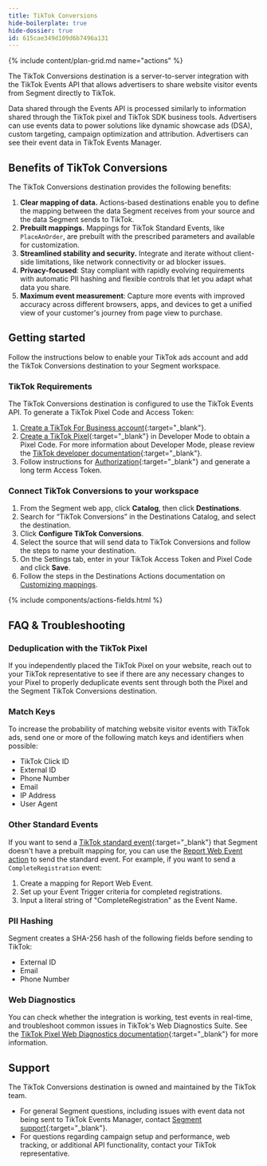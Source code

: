 ```yaml
---
title: TikTok Conversions
hide-boilerplate: true
hide-dossier: true
id: 615cae349d109d6b7496a131
---
```

{% include content/plan-grid.md name="actions" %}

The TikTok Conversions destination is a server-to-server integration with the TikTok Events API that allows advertisers to share website visitor events from Segment directly to TikTok.

Data shared through the Events API is processed similarly to information shared through the TikTok pixel and TikTok SDK business tools. Advertisers can use events data to power solutions like dynamic showcase ads (DSA), custom targeting, campaign optimization and attribution. Advertisers can see their event data in TikTok Events Manager.

## Benefits of TikTok Conversions
The TikTok Conversions destination provides the following benefits:

1. **Clear mapping of data.** Actions-based destinations enable you to define the mapping between the data Segment receives from your source and the data Segment sends to TikTok.
2. **Prebuilt mappings.** Mappings for TikTok Standard Events, like `PlaceAnOrder`, are prebuilt with the prescribed parameters and available for customization.
3. **Streamlined stability and security.** Integrate and iterate without client-side limitations, like network connectivity or ad blocker issues.
4. **Privacy-focused**: Stay compliant with rapidly evolving requirements with automatic PII hashing and flexible controls that let you adapt what data you share.
5. **Maximum event measurement**: Capture more events with improved accuracy across different browsers, apps, and devices to get a unified view of your customer's journey from page view to purchase.

## Getting started

Follow the instructions below to enable your TikTok ads account and add the TikTok Conversions destination to your Segment workspace.

### TikTok Requirements

The TikTok Conversions destination is configured to use the TikTok Events API. To generate a TikTok Pixel Code and Access Token:

1. [Create a TikTok For Business account](https://ads.tiktok.com/marketing_api/docs?id=1702715936951297){:target="_blank"}.
2. [Create a TikTok Pixel](https://ads.tiktok.com/help/article?aid=10021){:target="_blank"} in Developer Mode to obtain a Pixel Code. For more information about Developer Mode, please review the [TikTok developer documentation](https://ads.tiktok.com/marketing_api/docs?rid=5ipocbxyw8v&id=1701890973258754){:target="_blank"}.
3. Follow instructions for [Authorization](https://ads.tiktok.com/marketing_api/docs?rid=959icq5stjr&id=1701890979375106){:target="_blank"} and generate a long term Access Token.

### Connect TikTok Conversions to your workspace

1. From the Segment web app, click **Catalog**, then click **Destinations**.
2. Search for “TikTok Conversions” in the Destinations Catalog, and select the destination.
3. Click **Configure TikTok Conversions**.
4. Select the source that will send data to TikTok Conversions and follow the steps to name your destination.
5. On the Settings tab, enter in your TikTok Access Token and Pixel Code and click **Save**.
6. Follow the steps in the Destinations Actions documentation on [Customizing mappings](/docs/connections/destinations/actions/#customizing-mappings).

{% include components/actions-fields.html %}

## FAQ & Troubleshooting

### Deduplication with the TikTok Pixel

If you independently placed the TikTok Pixel on your website, reach out to your TikTok representative to see if there are any necessary changes to your Pixel to properly deduplicate events sent through both the Pixel and the Segment TikTok Conversions destination.

### Match Keys

To increase the probability of matching website visitor events with TikTok ads, send one or more of the following match keys and identifiers when possible:
- TikTok Click ID
- External ID
- Phone Number
- Email
- IP Address
- User Agent

### Other Standard Events

If you want to send a [TikTok standard event](https://ads.tiktok.com/marketing_api/docs?id=1701890979375106){:target="_blank"} that Segment doesn't have a prebuilt mapping for, you can use the [Report Web Event action](/docs/connections/destinations/catalog/tiktok-conversions/#report-web-event) to send the standard event. For example, if you want to send a `CompleteRegistration` event:
1. Create a mapping for Report Web Event.
2. Set up your Event Trigger criteria for completed registrations.
3. Input a literal string of "CompleteRegistration" as the Event Name.

### PII Hashing

Segment creates a SHA-256 hash of the following fields before sending to TikTok:
- External ID
- Email
- Phone Number

### Web Diagnostics

You can check whether the integration is working, test events in real-time, and troubleshoot common issues in TikTok's Web Diagnostics Suite. See the [TikTok Pixel Web Diagnostics documentation](https://ads.tiktok.com/help/article?aid=10000360){:target="_blank"} for more information.

## Support

The TikTok Conversions destination is owned and maintained by the TikTok team.

- For general Segment questions, including issues with event data not being sent to TikTok Events Manager, contact [Segment support](https://segment.com/help/){:target="_blank"}.
- For questions regarding campaign setup and performance, web tracking, or additional API functionality, contact your TikTok representative.
